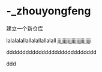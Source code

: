 # -_zhouyongfeng
建立一个新仓库


lalalalallallalallallalall
jjjjjjjjjjjjjjjjjjjjjjjjjj







dddddddddddddddddddddddddddd













ddd

